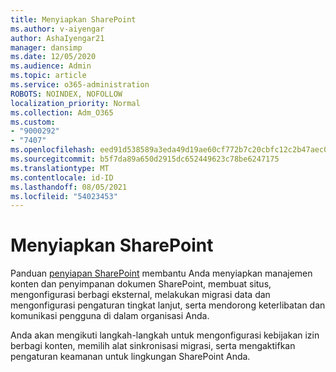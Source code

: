 ```yaml
---
title: Menyiapkan SharePoint
ms.author: v-aiyengar
author: AshaIyengar21
manager: dansimp
ms.date: 12/05/2020
ms.audience: Admin
ms.topic: article
ms.service: o365-administration
ROBOTS: NOINDEX, NOFOLLOW
localization_priority: Normal
ms.collection: Adm_O365
ms.custom:
- "9000292"
- "7407"
ms.openlocfilehash: eed91d538589a3eda49d19ae60cf772b7c20cbfc12c2b47aec0bb313ebd73e00
ms.sourcegitcommit: b5f7da89a650d2915dc652449623c78be6247175
ms.translationtype: MT
ms.contentlocale: id-ID
ms.lasthandoff: 08/05/2021
ms.locfileid: "54023453"
---
```

# <a name="set-up-sharepoint"></a>Menyiapkan SharePoint

Panduan [penyiapan SharePoint](https://go.microsoft.com/fwlink/?linkid=2071425) membantu Anda menyiapkan manajemen konten dan penyimpanan dokumen SharePoint, membuat situs, mengonfigurasi berbagi eksternal, melakukan migrasi data dan mengonfigurasi pengaturan tingkat lanjut, serta mendorong keterlibatan dan komunikasi pengguna di dalam organisasi Anda.

Anda akan mengikuti langkah-langkah untuk mengonfigurasi kebijakan izin berbagi konten, memilih alat sinkronisasi migrasi, serta mengaktifkan pengaturan keamanan untuk lingkungan SharePoint Anda.
